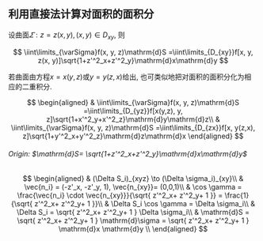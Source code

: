 ## 利用直接法计算对面积的面积分

设曲面$\varSigma:z=z(x, y), (x, y)\in D_{xy}$, 则

$$
\iint\limits_{\varSigma}f(x, y, z)\mathrm{d}S
=\iint\limits_{D_{xy}}f[x, y, z(x, y)]\sqrt{1+z'^2_x+z'^2_y}\mathrm{d}x\mathrm{d}y
$$

若曲面由方程$x=x(y, z)$或$y=y(z, x)$给出, 也可类似地把对面积的面积分化为相应的二重积分.

$$
\begin{aligned}
	& \iint\limits_{\varSigma}f(x, y, z)\mathrm{d}S
	=\iint\limits_{D_{yz}}f[x(y,z), y, z]\sqrt{1+x'^2_y+x'^2_z}\mathrm{d}y\mathrm{d}z\\
	& \iint\limits_{\varSigma}f(x, y, z)\mathrm{d}S
	=\iint\limits_{D_{zx}}f[x, y(z,x), z]\sqrt{1+y'^2_x+y'^2_z}\mathrm{d}z\mathrm{d}x
\end{aligned}
$$

###### Origin: $\mathrm{d}S= \sqrt{1+z'^2_x+z'^2_y}\mathrm{d}x\mathrm{d}y$

$$
\begin{aligned}
	& (\Delta S_i)_{xyz} \to (\Delta \sigma_i)_{xy}\\
	& \vec{n_i} = (-z'_x, -z'_y, 1), \vec{n_{xy}}= (0,0,1)\\
	& \cos \gamma
	= \frac{\vec{n_i} \cdot \vec{n_{xy}}}{\sqrt{ z'^2_x+ z'^2_y+ 1 }}
	= \frac{1}{\sqrt{ z'^2_x+ z'^2_y+ 1 }}\\
	& \Delta S_i \cos \gamma = \Delta \sigma_i\\
	& \Delta S_i = \sqrt{ z'^2_x+ z'^2_y+ 1 } \Delta \sigma_i\\
	& \mathrm{d}S
	= \sqrt{ z'^2_x+ z'^2_y+ 1 } \mathrm{d}\sigma
	= \sqrt{ z'^2_x+ z'^2_y+ 1 } \mathrm{d}x \mathrm{d}y \\
\end{aligned}
$$

